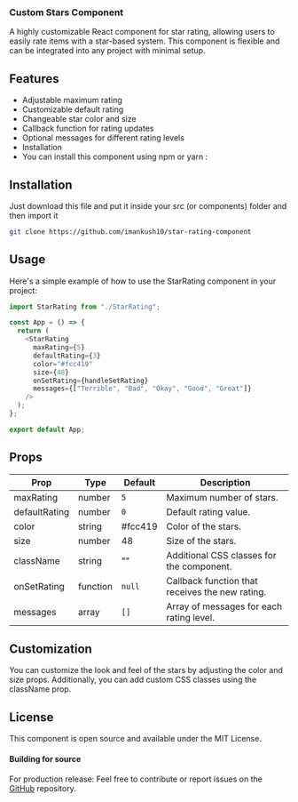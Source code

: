 ### Custom Stars Component

A highly customizable React component for star rating, allowing users to easily rate items with a star-based system. This component is flexible and can be integrated into any project with minimal setup.

## Features

- Adjustable maximum rating
- Customizable default rating
- Changeable star color and size
- Callback function for rating updates
- Optional messages for different rating levels
- Installation
- You can install this component using npm or yarn
  :

## Installation

Just download this file and put it inside your src (or components) folder and then import it

```bash
git clone https://github.com/imankush10/star-rating-component
```

## Usage

Here's a simple example of how to use the StarRating component in your project:

```javascript
import StarRating from "./StarRating";

const App = () => {
  return (
    <StarRating
      maxRating={5}
      defaultRating={3}
      color="#fcc419"
      size={48}
      onSetRating={handleSetRating}
      messages={["Terrible", "Bad", "Okay", "Good", "Great"]}
    />
  );
};

export default App;
```

## Props

| Prop          | Type     | Default | Description                                     |
| ------------- | -------- | ------- | ----------------------------------------------- |
| maxRating     | number   | `5`     | Maximum number of stars.                        |
| defaultRating | number   | `0`     | Default rating value.                           |
| color         | string   | #fcc419 | Color of the stars.                             |
| size          | number   | 48      | Size of the stars.                              |
| className     | string   | ""      | Additional CSS classes for the component.       |
| onSetRating   | function | `null`  | Callback function that receives the new rating. |
| messages      | array    | `[]`    | Array of messages for each rating level.        |

## Customization

You can customize the look and feel of the stars by adjusting the color and size props. Additionally, you can add custom CSS classes using the className prop.

## License

This component is open source and available under the MIT License.

#### Building for source

For production release:
Feel free to contribute or report issues on the [GitHub](https://github.com/imankush10/star-rating-component) repository.
